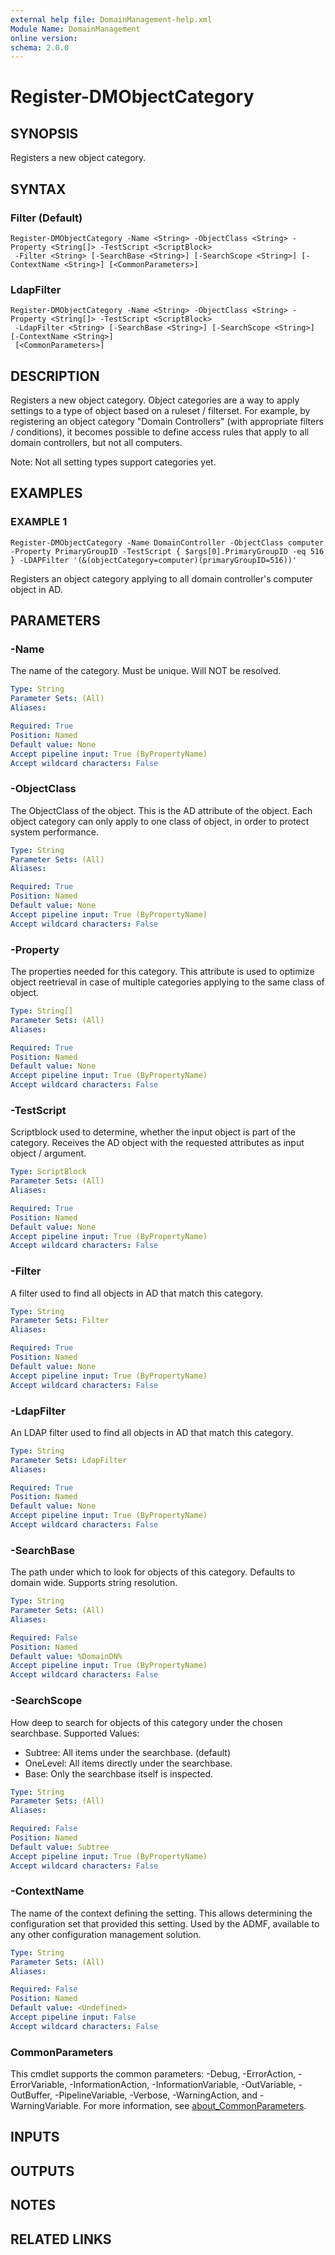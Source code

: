 ```yaml
---
external help file: DomainManagement-help.xml
Module Name: DomainManagement
online version:
schema: 2.0.0
---
```


# Register-DMObjectCategory

## SYNOPSIS
Registers a new object category.

## SYNTAX

### Filter (Default)
```
Register-DMObjectCategory -Name <String> -ObjectClass <String> -Property <String[]> -TestScript <ScriptBlock>
 -Filter <String> [-SearchBase <String>] [-SearchScope <String>] [-ContextName <String>] [<CommonParameters>]
```

### LdapFilter
```
Register-DMObjectCategory -Name <String> -ObjectClass <String> -Property <String[]> -TestScript <ScriptBlock>
 -LdapFilter <String> [-SearchBase <String>] [-SearchScope <String>] [-ContextName <String>]
 [<CommonParameters>]
```

## DESCRIPTION
Registers a new object category.
Object categories are a way to apply settings to a type of object based on a ruleset / filterset.
For example, by registering an object category "Domain Controllers" (with appropriate filters / conditions),
it becomes possible to define access rules that apply to all domain controllers, but not all computers.

Note: Not all setting types support categories yet.

## EXAMPLES

### EXAMPLE 1
```
Register-DMObjectCategory -Name DomainController -ObjectClass computer -Property PrimaryGroupID -TestScript { $args[0].PrimaryGroupID -eq 516 } -LDAPFilter '(&(objectCategory=computer)(primaryGroupID=516))'
```

Registers an object category applying to all domain controller's computer object in AD.

## PARAMETERS

### -Name
The name of the category.
Must be unique.
Will NOT be resolved.

```yaml
Type: String
Parameter Sets: (All)
Aliases:

Required: True
Position: Named
Default value: None
Accept pipeline input: True (ByPropertyName)
Accept wildcard characters: False
```

### -ObjectClass
The ObjectClass of the object.
This is the AD attribute of the object.
Each object category can only apply to one class of object, in order to protect system performance.

```yaml
Type: String
Parameter Sets: (All)
Aliases:

Required: True
Position: Named
Default value: None
Accept pipeline input: True (ByPropertyName)
Accept wildcard characters: False
```

### -Property
The properties needed for this category.
This attribute is used to optimize object reetrieval in case of multiple categories applying to the same class of object.

```yaml
Type: String[]
Parameter Sets: (All)
Aliases:

Required: True
Position: Named
Default value: None
Accept pipeline input: True (ByPropertyName)
Accept wildcard characters: False
```

### -TestScript
Scriptblock used to determine, whether the input object is part of the category.
Receives the AD object with the requested attributes as input object / argument.

```yaml
Type: ScriptBlock
Parameter Sets: (All)
Aliases:

Required: True
Position: Named
Default value: None
Accept pipeline input: True (ByPropertyName)
Accept wildcard characters: False
```

### -Filter
A filter used to find all objects in AD that match this category.

```yaml
Type: String
Parameter Sets: Filter
Aliases:

Required: True
Position: Named
Default value: None
Accept pipeline input: True (ByPropertyName)
Accept wildcard characters: False
```

### -LdapFilter
An LDAP filter used to find all objects in AD that match this category.

```yaml
Type: String
Parameter Sets: LdapFilter
Aliases:

Required: True
Position: Named
Default value: None
Accept pipeline input: True (ByPropertyName)
Accept wildcard characters: False
```

### -SearchBase
The path under which to look for objects of this category.
Defaults to domain wide.
Supports string resolution.

```yaml
Type: String
Parameter Sets: (All)
Aliases:

Required: False
Position: Named
Default value: %DomainDN%
Accept pipeline input: True (ByPropertyName)
Accept wildcard characters: False
```

### -SearchScope
How deep to search for objects of this category under the chosen searchbase.
Supported Values:
- Subtree: All items under the searchbase.
(default)
- OneLevel: All items directly under the searchbase.
- Base: Only the searchbase itself is inspected.

```yaml
Type: String
Parameter Sets: (All)
Aliases:

Required: False
Position: Named
Default value: Subtree
Accept pipeline input: True (ByPropertyName)
Accept wildcard characters: False
```

### -ContextName
The name of the context defining the setting.
This allows determining the configuration set that provided this setting.
Used by the ADMF, available to any other configuration management solution.

```yaml
Type: String
Parameter Sets: (All)
Aliases:

Required: False
Position: Named
Default value: <Undefined>
Accept pipeline input: False
Accept wildcard characters: False
```

### CommonParameters
This cmdlet supports the common parameters: -Debug, -ErrorAction, -ErrorVariable, -InformationAction, -InformationVariable, -OutVariable, -OutBuffer, -PipelineVariable, -Verbose, -WarningAction, and -WarningVariable. For more information, see [about_CommonParameters](http://go.microsoft.com/fwlink/?LinkID=113216).

## INPUTS

## OUTPUTS

## NOTES

## RELATED LINKS
